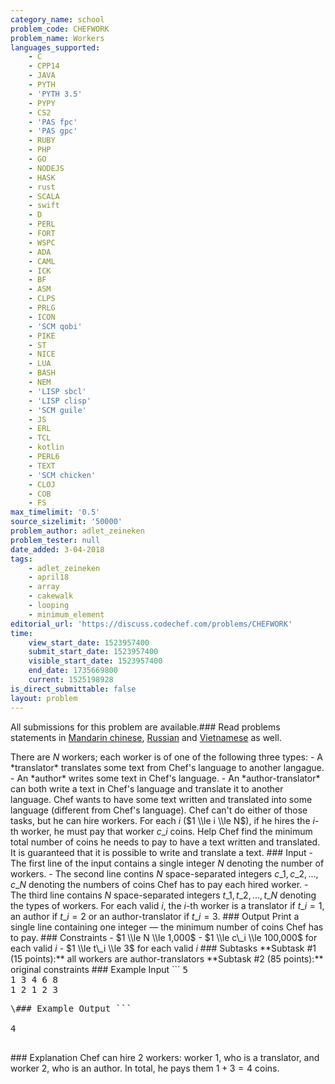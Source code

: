 ```yaml
---
category_name: school
problem_code: CHEFWORK
problem_name: Workers
languages_supported:
    - C
    - CPP14
    - JAVA
    - PYTH
    - 'PYTH 3.5'
    - PYPY
    - CS2
    - 'PAS fpc'
    - 'PAS gpc'
    - RUBY
    - PHP
    - GO
    - NODEJS
    - HASK
    - rust
    - SCALA
    - swift
    - D
    - PERL
    - FORT
    - WSPC
    - ADA
    - CAML
    - ICK
    - BF
    - ASM
    - CLPS
    - PRLG
    - ICON
    - 'SCM qobi'
    - PIKE
    - ST
    - NICE
    - LUA
    - BASH
    - NEM
    - 'LISP sbcl'
    - 'LISP clisp'
    - 'SCM guile'
    - JS
    - ERL
    - TCL
    - kotlin
    - PERL6
    - TEXT
    - 'SCM chicken'
    - CLOJ
    - COB
    - FS
max_timelimit: '0.5'
source_sizelimit: '50000'
problem_author: adlet_zeineken
problem_tester: null
date_added: 3-04-2018
tags:
    - adlet_zeineken
    - april18
    - array
    - cakewalk
    - looping
    - minimum_element
editorial_url: 'https://discuss.codechef.com/problems/CHEFWORK'
time:
    view_start_date: 1523957400
    submit_start_date: 1523957400
    visible_start_date: 1523957400
    end_date: 1735669800
    current: 1525198928
is_direct_submittable: false
layout: problem
---
```

All submissions for this problem are available.### Read problems statements in [Mandarin chinese](http://www.codechef.com/download/translated/APRIL18/mandarin/CHEFWORK.pdf), [Russian](http://www.codechef.com/download/translated/APRIL18/russian/CHEFWORK.pdf) and [Vietnamese](http://www.codechef.com/download/translated/APRIL18/vietnamese/CHEFWORK.pdf) as well.

There are $N$ workers; each worker is of one of the following three types: - A \*translator\* translates some text from Chef's language to another langague. - An \*author\* writes some text in Chef's language. - An \*author-translator\* can both write a text in Chef's language and translate it to another language. Chef wants to have some text written and translated into some language (different from Chef's language). Chef can't do either of those tasks, but he can hire workers. For each $i$ ($1 \\le i \\le N$), if he hires the $i$-th worker, he must pay that worker $c\_i$ coins. Help Chef find the minimum total number of coins he needs to pay to have a text written and translated. It is guaranteed that it is possible to write and translate a text. ### Input - The first line of the input contains a single integer $N$ denoting the number of workers. - The second line contins $N$ space-separated integers $c\_1, c\_2, ..., c\_N$ denoting the numbers of coins Chef has to pay each hired worker. - The third line contains $N$ space-separated integers $t\_1, t\_2, ..., t\_N$ denoting the types of workers. For each valid $i$, the $i$-th worker is a translator if $t\_i = 1$, an author if $t\_i = 2$ or an author-translator if $t\_i = 3$. ### Output Print a single line containing one integer — the minimum number of coins Chef has to pay. ### Constraints - $1 \\le N \\le 1,000$ - $1 \\le c\_i \\le 100,000$ for each valid $i$ - $1 \\le t\_i \\le 3$ for each valid $i$ ### Subtasks \*\*Subtask #1 (15 points):\*\* all workers are author-translators \*\*Subtask #2 (85 points):\*\* original constraints ### Example Input ```
<tt>
5   
1 3 4 6 8   
1 2 1 2 3   
</tt>
<pre>
\### Example Output ```
<tt>
4
</tt>
</pre>
\### Explanation Chef can hire 2 workers: worker 1, who is a translator, and worker 2, who is an author. In total, he pays them $1 + 3 = 4$ coins.
